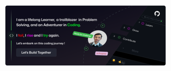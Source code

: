 [![Arjun Regmi Chhetri](https://github.com/Arjun-Regmi-Chhetri/Arjun-Regmi-Chhetri/blob/main/arjun.png)](https://arjun-chhetri.epizy.com/?i=1)





<!--
**Arjun-Regmi-Chhetri/Arjun-Regmi-Chhetri** is a ✨ _special_ ✨ repository because its `README.md` (this file) appears on your GitHub profile.

Here are some ideas to get you started:

- 🔭 I’m currently working on ...
- 🌱 I’m currently learning ...
- 👯 I’m looking to collaborate on ...
- 🤔 I’m looking for help with ...
- 💬 Ask me about ...
- 📫 How to reach me: ...
- 😄 Pronouns: ...
- ⚡ Fun fact: ...
-->
